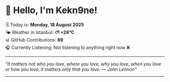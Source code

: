 # 👋 Hello, I'm Kekn9ne!

🗓️ Today is: **Monday, 18 August 2025**  
🌤️ Weather in Istanbul: **⛅️  +26°C**  
📊 GitHub Contributions: **69**  
🎧 Currently Listening: Not listening to anything right now ❌

---

_"It matters not who you love, where you love, why you love, when you love or how you love, it matters only that you love. — *John Lennon*"_

---
